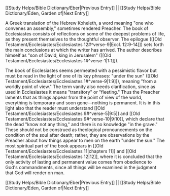 [[Study Helps/Bible Dictionary/Eber|Previous Entry]]  ||  [[Study Helps/Bible Dictionary/Eden, Garden of|Next Entry]]

 A Greek translation of the Hebrew Koheleth, a word meaning "one who convenes an assembly," sometimes rendered Preacher. The book of Ecclesiastes consists of reflections on some of the deepest problems of life, as they present themselves to the thoughtful observer. The epilogue ([[Old Testament/Ecclesiastes/Ecclesiastes 12#^verse-9|Eccl. 12:9-14]]) sets forth the main conclusions at which the writer has arrived. The author describes himself as "son of David, king in Jerusalem" ([[Old Testament/Ecclesiastes/Ecclesiastes 1#^verse-1|1:1]]).

 The book of Ecclesiastes seems permeated with a pessimistic flavor but must be read in the light of one of its key phrases: "under the sun" ([[Old Testament/Ecclesiastes/Ecclesiastes 1#^verse-9|1:9]]), meaning "from a worldly point of view." The term vanity also needs clarification, since as used in Ecclesiastes it means "transitory" or "fleeting." Thus the Preacher laments that as things appear from the point of view of the world, everything is temporary and soon gone—nothing is permanent. It is in this light also that the reader must understand [[Old Testament/Ecclesiastes/Ecclesiastes 9#^verse-5|9:5]] and [[Old Testament/Ecclesiastes/Ecclesiastes 9#^verse-10|9:10]], which declare that the dead "know not any thing," and there is no knowledge "in the grave." These should not be construed as theological pronouncements on the condition of the soul after death; rather, they are observations by the Preacher about how things appear to men on the earth "under the sun." The most spiritual part of the book appears in [[Old Testament/Ecclesiastes/Ecclesiastes 11|chapters 11]] and [[Old Testament/Ecclesiastes/Ecclesiastes 12|12]], where it is concluded that the only activity of lasting and permanent value comes from obedience to God's commandments, since all things will be examined in the judgment that God will render on man.

[[Study Helps/Bible Dictionary/Eber|Previous Entry]]  ||  [[Study Helps/Bible Dictionary/Eden, Garden of|Next Entry]]